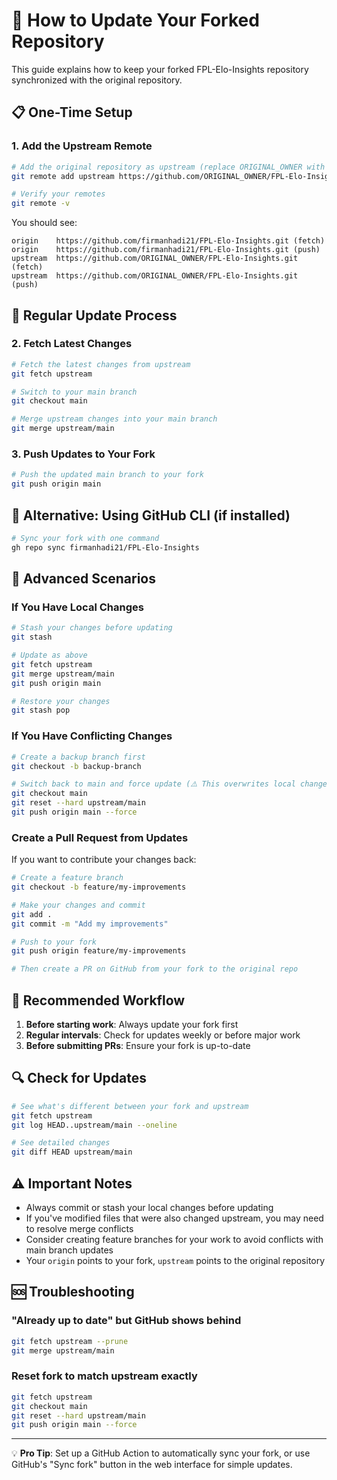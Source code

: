 # 🔄 How to Update Your Forked Repository

This guide explains how to keep your forked FPL-Elo-Insights repository synchronized with the original repository.

## 📋 One-Time Setup

### 1. Add the Upstream Remote
```bash
# Add the original repository as upstream (replace ORIGINAL_OWNER with actual username)
git remote add upstream https://github.com/ORIGINAL_OWNER/FPL-Elo-Insights.git

# Verify your remotes
git remote -v
```

You should see:
```
origin    https://github.com/firmanhadi21/FPL-Elo-Insights.git (fetch)
origin    https://github.com/firmanhadi21/FPL-Elo-Insights.git (push)
upstream  https://github.com/ORIGINAL_OWNER/FPL-Elo-Insights.git (fetch)
upstream  https://github.com/ORIGINAL_OWNER/FPL-Elo-Insights.git (push)
```

## 🔄 Regular Update Process

### 2. Fetch Latest Changes
```bash
# Fetch the latest changes from upstream
git fetch upstream

# Switch to your main branch
git checkout main

# Merge upstream changes into your main branch
git merge upstream/main
```

### 3. Push Updates to Your Fork
```bash
# Push the updated main branch to your fork
git push origin main
```

## 🚀 Alternative: Using GitHub CLI (if installed)
```bash
# Sync your fork with one command
gh repo sync firmanhadi21/FPL-Elo-Insights
```

## 🔧 Advanced Scenarios

### If You Have Local Changes
```bash
# Stash your changes before updating
git stash

# Update as above
git fetch upstream
git merge upstream/main
git push origin main

# Restore your changes
git stash pop
```

### If You Have Conflicting Changes
```bash
# Create a backup branch first
git checkout -b backup-branch

# Switch back to main and force update (⚠️ This overwrites local changes)
git checkout main
git reset --hard upstream/main
git push origin main --force
```

### Create a Pull Request from Updates
If you want to contribute your changes back:
```bash
# Create a feature branch
git checkout -b feature/my-improvements

# Make your changes and commit
git add .
git commit -m "Add my improvements"

# Push to your fork
git push origin feature/my-improvements

# Then create a PR on GitHub from your fork to the original repo
```

## 📅 Recommended Workflow

1. **Before starting work**: Always update your fork first
2. **Regular intervals**: Check for updates weekly or before major work
3. **Before submitting PRs**: Ensure your fork is up-to-date

## 🔍 Check for Updates
```bash
# See what's different between your fork and upstream
git fetch upstream
git log HEAD..upstream/main --oneline

# See detailed changes
git diff HEAD upstream/main
```

## ⚠️ Important Notes

- Always commit or stash your local changes before updating
- If you've modified files that were also changed upstream, you may need to resolve merge conflicts
- Consider creating feature branches for your work to avoid conflicts with main branch updates
- Your `origin` points to your fork, `upstream` points to the original repository

## 🆘 Troubleshooting

### "Already up to date" but GitHub shows behind
```bash
git fetch upstream --prune
git merge upstream/main
```

### Reset fork to match upstream exactly
```bash
git fetch upstream
git checkout main
git reset --hard upstream/main
git push origin main --force
```

---

💡 **Pro Tip**: Set up a GitHub Action to automatically sync your fork, or use GitHub's "Sync fork" button in the web interface for simple updates.
